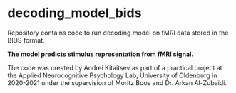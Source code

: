 # decoding_model_bids
Repository contains code to run decoding model on fMRI data stored in the BIDS format. 

**The model predicts stimulus representation from fMRI signal.**

The code was created by Andrei Kitaitsev as part of a practical project at the Applied Neurocognitive Psychology
Lab, University of Oldenburg in 2020-2021 under the supervision of Moritz Boos and Dr. Arkan Al-Zubaidi.
